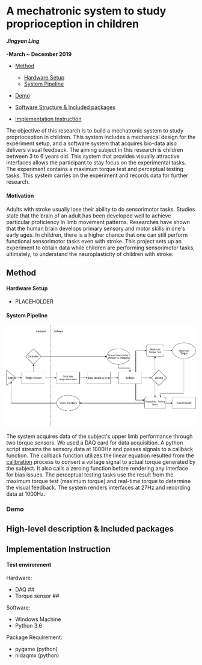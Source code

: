 # A mechatronic system to study proprioception in children

#### _Jingyan Ling_
**-March ~ December 2019**

- [Method](#method)
  - [Hardware Setup](#hardware-setup)
  - [System Pipeline](#system-pipeline)

- [Demo](#demo)

- [Software Structure & Included packages](#high-level-description--included-packages)

- [Implementation Instruction](#implementation-instruction)




The objective of this research is to build a mechatronic system to study proprioception in children. This system includes a mechanical design for the experiment setup, and a software system that acquires bio-data also delivers visual feedback. The aiming subject in this research is children between 3 to 6 years old. This system that provides visually attractive interfaces allows the participant to stay focus on the experimental tasks. The experiment contains a maximum torque test and perceptual testing tasks. This system carries on the experiment and records data for further research.

#### Motivation

Adults with stroke usually lose their ability to do sensorimotor tasks. Studies state that the brain of an adult has been developed well to achieve particular proficiency in limb movement patterns. Researches have shown that the human brain develops primary sensory and motor skills in one's early ages. In children, there is a higher chance that one can still perform functional sensorimotor tasks even with stroke. This project sets up an experiment to obtain data while children are performing sensorimotor tasks, ultimately, to understand the neuroplasticity of children with stroke.

## Method

#### Hardware Setup

- PLACEHOLDER

#### System Pipeline

<img src="journal_media/visual_pipeline.png" width="850">

The system acquires data of the subject's upper limb performance through two torque sensors. We used a DAQ card for data acquisition. A python script streams the sensory data at 1000Hz and passes signals to a callback function. The callback function utilizes the linear equation resulted from the [calibration](calibration/README.md) process to convert a voltage signal to actual torque generated by the subject. It also calls a zeroing function before rendering any interface for bias issues. The perceptual testing tasks use the result from the maximum torque test (maximum torque) and real-time torque to determine the visual feedback. The system renders interfaces at 27Hz and recording data at 1000Hz. 

### Demo


## High-level description & Included packages

## Implementation Instruction
#### Test environment

Hardware:

- DAQ ##
- Torque sensor ##

Software:
- Windows Machine
- Python 3.6

Package Requirement:
- pygame (python)
- nidaqmx (python)
